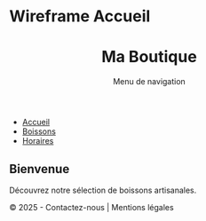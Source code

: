 # Wireframe Accueil
<header>
  <h1>Ma Boutique</h1>
  <nav>Menu de navigation</nav>
</header>

<main>
  <aside class="sidebar">
    <ul>
      <li><a href="#">Accueil</a></li>
      <li><a href="#">Boissons</a></li>
      <li><a href="#">Horaires</a></li>
    </ul>
  </aside>

  <section class="content">
    <h2>Bienvenue</h2>
    <p>Découvrez notre sélection de boissons artisanales.</p>
  </section>
</main>

<footer>
  <p>&copy; 2025 - Contactez-nous | Mentions légales</p>
</footer>

